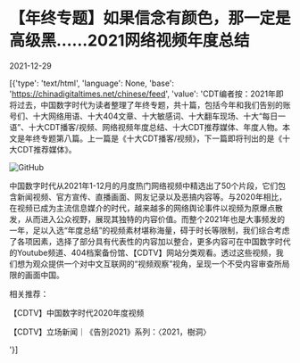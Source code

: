 # 【年终专题】如果信念有颜色，那一定是高级黑……2021网络视频年度总结

2021-12-29

[{'type': 'text/html', 'language': None, 'base': 'https://chinadigitaltimes.net/chinese/feed', 'value': 'CDT编者按：2021年即将过去，中国数字时代为读者整理了年终专题，共十篇，包括今年和我们告别的账号们、十大网络用语、十大404文章、十大敏感词、十大翻车现场、十大“每日一语”、十大CDT播客/视频、网络视频年度总结、十大CDT推荐媒体、年度人物。本文是年终专题第八篇。上一篇是《十大CDT播客/视频》，下一篇即将刊出的是《十大CDT推荐媒体》。

![GitHub](https://chinadigitaltimes.net/chinese/files/2021/12/image-1640773427748.png)

中国数字时代从2021年1-12月的月度热门网络视频中精选出了50个片段，它们包含新闻视频、官方宣传、直播画面、网友记录以及恶搞内容等。与2020年相比，在视频已成为主流信息媒介的时代，越来越多的网络舆论事件以视频为原爆点散发，从而进入公众视野，展现其独特的内容价值。而整个2021年也是大事频发的一年，足以入选“年度总结”的视频素材堪称海量，碍于时长等限制，我们综合考虑了各项因素，选择了部分具有代表性的内容加以整合，更多内容可在中国数字时代的Youtube频道、404档案备份馆、【CDTV】网站分类观看。透过这些视频，我们想为观众提供一个对中文互联网的“视频观察”视角，呈现一个不受内容审查所局限的画面中国。





相关推荐：





【CDTV】中国数字时代2020年度视频





【CDTV】立场新闻｜《告別2021》系列：〈2021，樹洞〉



'}]